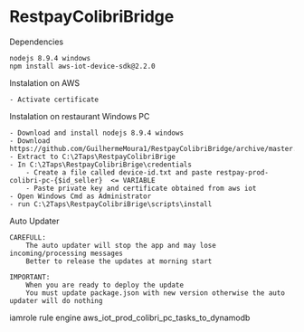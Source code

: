 # RestpayColibriBridge

Dependencies

    nodejs 8.9.4 windows
    npm install aws-iot-device-sdk@2.2.0

Instalation on AWS

    - Activate certificate

Instalation on restaurant Windows PC

    - Download and install nodejs 8.9.4 windows
    - Download https://github.com/GuilhermeMoura1/RestpayColibriBridge/archive/master.zip
    - Extract to C:\2Taps\RestpayColibriBrige
    - In C:\2Taps\RestpayColibriBrige\credentials
        - Create a file called device-id.txt and paste restpay-prod-colibri-pc-{$id_seller}  <= VARIABLE
        - Paste private key and certificate obtained from aws iot
    - Open Windows Cmd as Administrator
    - run C:\2Taps\RestpayColibriBrige\scripts\install

Auto Updater

    CAREFULL: 
        The auto updater will stop the app and may lose incoming/processing messages
        Better to release the updates at morning start

    IMPORTANT: 
        When you are ready to deploy the update
        You must update package.json with new version otherwise the auto updater will do nothing

iamrole rule engine aws_iot_prod_colibri_pc_tasks_to_dynamodb

